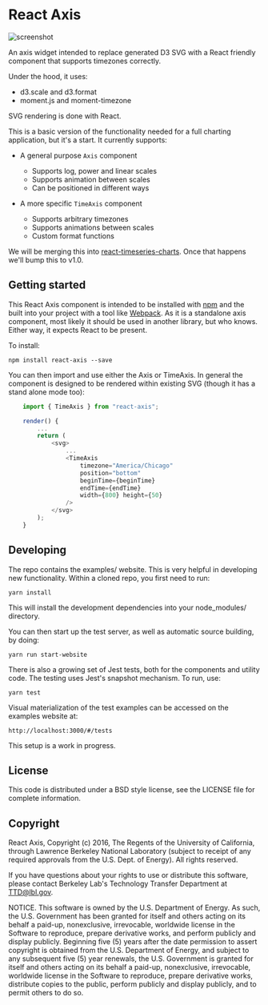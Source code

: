 # React Axis

<img src="https://github.com/esnet/react-axis/blob/master/timeaxis.png" alt="screenshot"/>

An axis widget intended to replace generated D3 SVG with a React friendly component that supports timezones correctly.

Under the hood, it uses:
 * d3.scale and d3.format
 * moment.js and moment-timezone

SVG rendering is done with React.

This is a basic version of the functionality needed for a full charting application, but it's a start. It currently supports:

 * A general purpose `Axis` component
     - Supports log, power and linear scales
     - Supports animation between scales
     - Can be positioned in different ways

 * A more specific `TimeAxis` component
     - Supports arbitrary timezones
     - Supports animations between scales
     - Custom format functions

We will be merging this into [react-timeseries-charts](http://software.es.net/react-timeseries-charts). Once that happens we'll bump this to v1.0.

Getting started
---------------

This React Axis component is intended to be installed with [npm](https://www.npmjs.com/) and the built into your project with a tool like [Webpack](https://webpack.github.io/). As it is a standalone axis component, most likely it should be used in another library, but who knows. Either way, it expects React to be present.

To install:

    npm install react-axis --save

You can then import and use either the Axis or TimeAxis. In general the component is designed to be rendered within existing SVG (though it has a stand alone mode too):

```js
    import { TimeAxis } from "react-axis";
```

```js
    render() {
        ...
        return (
            <svg>
                ...
                <TimeAxis
                    timezone="America/Chicago"
                    position="bottom"
                    beginTime={beginTime}
                    endTime={endTime}
                    width={800} height={50}
                />
            </svg>
        );
    }
```

Developing
----------

The repo contains the examples/ website. This is very helpful in developing new functionality. Within a cloned repo, you first need to run:

    yarn install

This will install the development dependencies into your node_modules/ directory.

You can then start up the test server, as well as automatic source building, by doing:

    yarn run start-website

There is also a growing set of Jest tests, both for the components and utility code. The testing uses Jest's snapshot mechanism. To run, use:

    yarn test

Visual materialization of the test examples can be accessed on the examples website at:

    http://localhost:3000/#/tests

This setup is a work in progress.

License
-------

This code is distributed under a BSD style license, see the LICENSE file for complete information.

Copyright
---------

React Axis, Copyright (c) 2016, The Regents of the University of California, through Lawrence Berkeley National Laboratory (subject to receipt of any required approvals from the U.S. Dept. of Energy). All rights reserved.

If you have questions about your rights to use or distribute this software, please contact Berkeley Lab's Technology Transfer Department at TTD@lbl.gov.

NOTICE. This software is owned by the U.S. Department of Energy. As such, the U.S. Government has been granted for itself and others acting on its behalf a paid-up, nonexclusive, irrevocable, worldwide license in the Software to reproduce, prepare derivative works, and perform publicly and display publicly. Beginning five (5) years after the date permission to assert copyright is obtained from the U.S. Department of Energy, and subject to any subsequent five (5) year renewals, the U.S. Government is granted for itself and others acting on its behalf a paid-up, nonexclusive, irrevocable, worldwide license in the Software to reproduce, prepare derivative works, distribute copies to the public, perform publicly and display publicly, and to permit others to do so.
